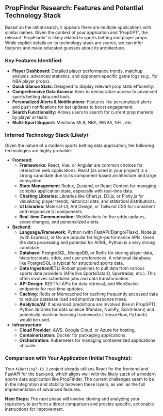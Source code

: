 ## PropFinder Research: Features and Potential Technology Stack

Based on the initial search, it appears there are multiple applications with similar names. Given the context of your application and 'PropGPT', the relevant 'PropFinder' is likely related to sports betting and player props. While explicit details on its technology stack are scarce, we can infer features and make educated guesses about its architecture.

### Key Features Identified:

*   **Player Dashboard:** Detailed player performance trends, matchup analysis, advanced statistics, and opponent-specific game logs (e.g., for NBA player props).
*   **Quick Glance Stats:** Designed to display relevant prop stats efficiently.
*   **Comprehensive Data Access:** Aims to democratize access to advanced sports betting data and tools.
*   **Personalized Alerts & Notifications:** Features like personalized alerts and push notifications for bet updates to boost engagement.
*   **Search Functionality:** Allows users to search for current prop markets by player or team.
*   **Multi-Sport Support:** Mentions MLB, NBA, WNBA, NFL, etc.

### Inferred Technology Stack (Likely):

Given the nature of a modern sports betting data application, the following technologies are highly probable:

*   **Frontend:**
    *   **Frameworks:** React, Vue, or Angular are common choices for interactive web applications. React (as used in your project) is a strong candidate due to its component-based architecture and large ecosystem.
    *   **State Management:** Redux, Zustand, or React Context for managing complex application state, especially with real-time data.
    *   **Charting Libraries:** Libraries like Chart.js, D3.js, or Plotly.js for visualizing player trends, historical data, and statistical distributions.
    *   **UI Libraries:** Material-UI, Ant Design, or Tailwind CSS for consistent and responsive UI components.
    *   **Real-time Communication:** WebSockets for live odds updates, score changes, and personalized alerts.
*   **Backend:**
    *   **Language/Framework:** Python (with FastAPI/Django/Flask), Node.js (with Express), or Go are popular for high-performance APIs. Given the data processing and potential for AI/ML, Python is a very strong candidate.
    *   **Database:** PostgreSQL, MongoDB, or Redis for storing player data, historical stats, odds, and user preferences. A relational database like PostgreSQL is typical for structured sports data.
    *   **Data Ingestion/ETL:** Robust pipelines to pull data from various sports data providers (APIs like SportsDataIO, Sportradar, etc.). This often involves scheduled jobs and data transformation.
    *   **API Design:** RESTful APIs for data retrieval, and WebSocket endpoints for real-time updates.
    *   **Caching:** Redis or Memcached for caching frequently accessed data to reduce database load and improve response times.
    *   **Analytics/AI:** If advanced predictions are involved (like in PropGPT), Python libraries for data science (Pandas, NumPy, Scikit-learn) and potentially machine learning frameworks (TensorFlow, PyTorch) would be used.
*   **Infrastructure:**
    *   **Cloud Provider:** AWS, Google Cloud, or Azure for hosting.
    *   **Containerization:** Docker for packaging applications.
    *   **Orchestration:** Kubernetes for managing containerized applications at scale.

### Comparison with Your Application (Initial Thoughts):

Your `A1Betting7-13.2` project already utilizes React for the frontend and FastAPI for the backend, which aligns well with the likely stack of a modern sports data application like PropFinder. The current challenges seem to be in the integration and stability between these layers, as well as the full implementation of advanced features.

**Next Steps:** The next phase will involve cloning and analyzing your repository to perform a direct comparison and provide specific, actionable instructions for improvement.

